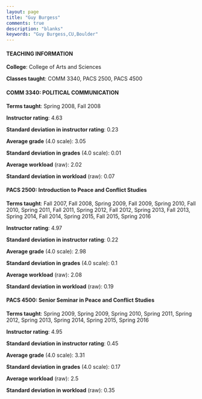 ```yaml
---
layout: page
title: "Guy Burgess" 
comments: true
description: "blanks"
keywords: "Guy Burgess,CU,Boulder"
---
```

<head>
<script src="https://ajax.googleapis.com/ajax/libs/jquery/2.1.3/jquery.min.js"></script>
<script src="https://dl.dropboxusercontent.com/s/pc42nxpaw1ea4o9/highcharts.js?dl=0"></script>
<!-- <script src="../assets/js/highcharts.js"></script> -->
<style type="text/css">@font-face {
	font-family: "Bebas Neue";
	src: url(https://www.filehosting.org/file/details/544349/BebasNeue Regular.otf) format("opentype");
	}
	h1.Bebas { 
		font-family: "Bebas Neue", Verdana, Tahoma;
	}
</style>
</head>
	   
#### TEACHING INFORMATION

**College**: College of Arts and Sciences

**Classes taught**: COMM 3340, PACS 2500, PACS 4500

#### COMM 3340: POLITICAL COMMUNICATION

**Terms taught**: Spring 2008, Fall 2008

**Instructor rating**: 4.63

**Standard deviation in instructor rating**: 0.23

**Average grade** (4.0 scale): 3.05

**Standard deviation in grades** (4.0 scale): 0.01

**Average workload** (raw): 2.02

**Standard deviation in workload** (raw): 0.07

#### PACS 2500: Introduction to Peace and Conflict Studies

**Terms taught**: Fall 2007, Fall 2008, Spring 2009, Fall 2009, Spring 2010, Fall 2010, Spring 2011, Fall 2011, Spring 2012, Fall 2012, Spring 2013, Fall 2013, Spring 2014, Fall 2014, Spring 2015, Fall 2015, Spring 2016

**Instructor rating**: 4.97

**Standard deviation in instructor rating**: 0.22

**Average grade** (4.0 scale): 2.98

**Standard deviation in grades** (4.0 scale): 0.1

**Average workload** (raw): 2.08

**Standard deviation in workload** (raw): 0.19

#### PACS 4500: Senior Seminar in Peace and Conflict Studies

**Terms taught**: Spring 2009, Spring 2009, Spring 2010, Spring 2011, Spring 2012, Spring 2013, Spring 2014, Spring 2015, Spring 2016

**Instructor rating**: 4.95

**Standard deviation in instructor rating**: 0.45

**Average grade** (4.0 scale): 3.31

**Standard deviation in grades** (4.0 scale): 0.17

**Average workload** (raw): 2.5

**Standard deviation in workload** (raw): 0.35

